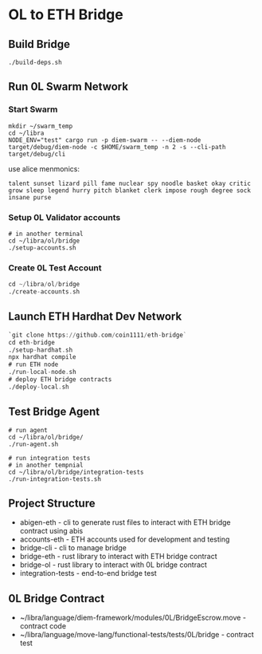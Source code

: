 # OL to ETH Bridge

## Build Bridge
```
./build-deps.sh 
```

## Run 0L Swarm Network
### Start Swarm
```
mkdir ~/swarm_temp
cd ~/libra
NODE_ENV="test" cargo run -p diem-swarm -- --diem-node target/debug/diem-node -c $HOME/swarm_temp -n 2 -s --cli-path target/debug/cli
```

use alice menmonics:
```
talent sunset lizard pill fame nuclear spy noodle basket okay critic grow sleep legend hurry pitch blanket clerk impose rough degree sock insane purse
```

### Setup 0L Validator accounts
```
# in another terminal
cd ~/libra/ol/bridge
./setup-accounts.sh
```

### Create 0L Test Account
```asm
cd ~/libra/ol/bridge
./create-accounts.sh
```

## Launch ETH Hardhat Dev Network 
```asm
`git clone https://github.com/coin1111/eth-bridge`
cd eth-bridge
./setup-hardhat.sh
npx hardhat compile
# run ETH node
./run-local-node.sh
# deploy ETH bridge contracts
./deploy-local.sh
```

## Test Bridge Agent
```
# run agent
cd ~/libra/ol/bridge/
./run-agent.sh

# run integration tests
# in another tempnial
cd ~/libra/ol/bridge/integration-tests
./run-integration-tests.sh
```

## Project Structure
* abigen-eth - cli to generate rust files to interact with ETH bridge contract using abis
* accounts-eth - ETH accounts used for development and testing
* bridge-cli - cli to manage bridge
* bridge-eth - rust library to interact with ETH bridge contract
* bridge-ol - rust library to interact with 0L bridge contract
* integration-tests - end-to-end bridge test

## 0L Bridge Contract
* ~/libra/language/diem-framework/modules/0L/BridgeEscrow.move - contract code
* ~/libra/language/move-lang/functional-tests/tests/0L/bridge - contract test

